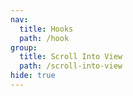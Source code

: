 ```yaml
---
nav:
  title: Hooks
  path: /hook
group:
  title: Scroll Into View
  path: /scroll-into-view
hide: true
---
```

